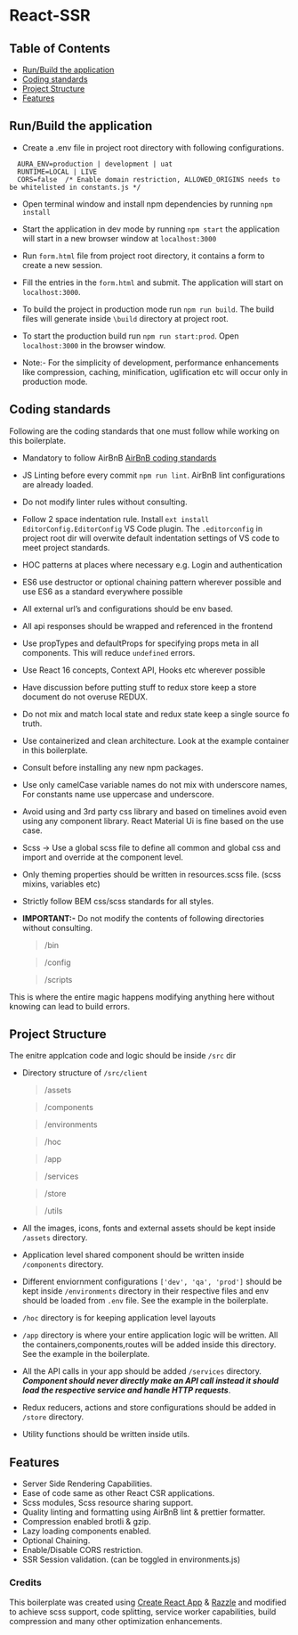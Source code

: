 # React-SSR

## Table of Contents

- [Run/Build the application ](#run/build-the-application)
- [Coding standards ](#coding-standards)
- [Project Structure](#project-structure)
- [Features](#features)

## Run/Build the application

- Create a .env file in project root directory with following configurations.

```
  AURA_ENV=production | development | uat
  RUNTIME=LOCAL | LIVE
  CORS=false  /* Enable domain restriction, ALLOWED_ORIGINS needs to be whitelisted in constants.js */
```

- Open terminal window and install npm dependencies by running
  `npm install`

- Start the application in dev mode by running `npm start` the application will start in a new browser window at `localhost:3000`

- Run `form.html` file from project root directory, it contains a form to create a new session.

- Fill the entries in the `form.html` and submit. The application will start on `localhost:3000`.

- To build the project in production mode run `npm run build`. The build files will generate inside `\build` directory at project root.

- To start the production build run `npm run start:prod`. Open `localhost:3000` in the browser window.

- Note:- For the simplicity of development, performance enhancements like compression, caching, minification, uglification etc will occur only in production mode.

## Coding standards

Following are the coding standards that one must follow while working on this boilerplate.

- Mandatory to follow AirBnB [AirBnB coding standards](https://github.com/airbnb/javascript/blob/master/README.md)

- JS Linting before every commit `npm run lint`. AirBnB lint configurations are already loaded.

- Do not modify linter rules without consulting.

- Follow 2 space indentation rule. Install `ext install EditorConfig.EditorConfig` VS Code plugin. The `.editorconfig` in project root dir will overwite default indentation settings of VS code to meet project standards.

- HOC patterns at places where necessary e.g. Login and authentication

- ES6 use destructor or optional chaining pattern wherever possible and use ES6 as a standard everywhere possible

- All external url’s and configurations should be env based.

- All api responses should be wrapped and referenced in the frontend

- Use propTypes and defaultProps for specifying props meta in all components. This will reduce `undefined` errors.

- Use React 16 concepts, Context API, Hooks etc wherever possible

- Have discussion before putting stuff to redux store keep a store document do not overuse REDUX.

- Do not mix and match local state and redux state keep a single source fo truth.

- Use containerized and clean architecture. Look at the example container in this boilerplate.

- Consult before installing any new npm packages.

- Use only camelCase variable names do not mix with underscore names, For constants name use uppercase and underscore.

- Avoid using and 3rd party css library and based on timelines avoid even using any component library. React Material Ui is fine based on the use case.

- Scss -> Use a global scss file to define all common and global css and import and override at the component level.

- Only theming properties should be written in resources.scss file. (scss mixins, variables etc)

- Strictly follow BEM css/scss standards for all styles.

- **IMPORTANT:-** Do not modify the contents of following directories without consulting.

  > /bin

  > /config

  > /scripts

This is where the entire magic happens modifying anything here without knowing can lead to build errors.

## Project Structure

The enitre applcation code and logic should be inside `/src` dir

- Directory structure of `/src/client`

  > /assets

  > /components

  > /environments

  > /hoc

  > /app

  > /services

  > /store

  > /utils

- All the images, icons, fonts and external assets should be kept inside `/assets` directory.

- Application level shared component should be written inside `/components` directory.

- Different enviornment configurations `['dev', 'qa', 'prod']` should be kept inside `/environments` directory in their respective files and env should be loaded from `.env` file. See the example in the boilerplate.

- `/hoc` directory is for keeping application level layouts

- `/app` directory is where your entire application logic will be written. All the containers,components,routes will be added inside this directory. See the example in the boilerplate.

- All the API calls in your app should be added `/services` directory. **_Component should never directly make an API call instead it should load the respective service and handle HTTP requests_**.

- Redux reducers, actions and store configurations should be added in `/store` directory.

- Utility functions should be written inside utils.

## Features

- Server Side Rendering Capabilities.
- Ease of code same as other React CSR applications.
- Scss modules, Scss resource sharing support.
- Quality linting and formatting using AirBnB lint & prettier formatter.
- Compression enabled brotli & gzip.
- Lazy loading components enabled.
- Optional Chaining.
- Enable/Disable CORS restriction.
- SSR Session validation. (can be toggled in environments.js)

### Credits

This boilerplate was created using [Create React App](https://github.com/facebook/create-react-app) & [Razzle](https://github.com/jaredpalmer/razzle) and modified to achieve scss support, code splitting, service worker capabilities, build compression and many other optimization enhancements.
